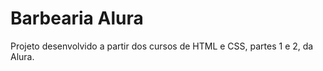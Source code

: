 <h1>Barbearia Alura</h1>

<p>Projeto desenvolvido a partir dos cursos de HTML e CSS, partes 1 e 2, da Alura.</p>
